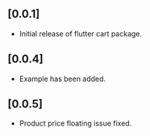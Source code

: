 ## [0.0.1]

- Initial release of flutter cart package.

## [0.0.4]

- Example has been added.

## [0.0.5]

- Product price floating issue fixed.